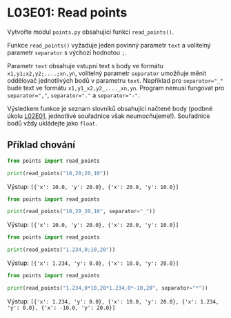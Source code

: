 # L03E01: Read points
Vytvořte modul `points.py` obsahující funkci `read_points()`.

Funkce `read_points()` vyžaduje jeden povinný parametr `text` a volitelný parametr `separator` s výchozí hodnotou `;`.

Parametr `text` obsahuje vstupní text s body ve formátu `x1,y1;x2,y2;....;xn,yn`, volitelný parametr `separator` umožňuje měnit oddělovač jednotlivých bodů v parametru `text`. Například pro `separator="_"` bude text ve formátu `x1,y1_x2,y2_...._xn,yn`. Program nemusí fungovat pro `separator=","`, `separator="."` a `separator="-"`.

Výsledkem funkce je seznam slovníků obsahující načtené body (podbné úkolu [L02E01](https://github.com/kmi-jp/template-L02E01), jednotlivé souřadnice však neumocňujeme!). Souřadnice bodů vždy ukládejte jako `float`.

## Příklad chování
```python
from points import read_points

print(read_points("10,20;20,10"))
```

Výstup: `[{'x': 10.0, 'y': 20.0}, {'x': 20.0, 'y': 10.0}]`

```python
from points import read_points

print(read_points("10,20_20,10", separator="_"))
```

Výstup: `[{'x': 10.0, 'y': 20.0}, {'x': 20.0, 'y': 10.0}]`

```python
from points import read_points

print(read_points("1.234,0;10,20"))
```

Výstup: `[{'x': 1.234, 'y': 0.0}, {'x': 10.0, 'y': 20.0}]`

```python
from points import read_points

print(read_points("1.234,0*10,20*1.234,0*-10,20", separator="*"))
```

Výstup: `[{'x': 1.234, 'y': 0.0}, {'x': 10.0, 'y': 20.0}, {'x': 1.234, 'y': 0.0}, {'x': -10.0, 'y': 20.0}]`
